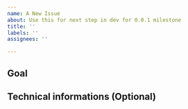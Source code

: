 ```yaml
---
name: A New Issue
about: Use this for next step in dev for 0.0.1 milestone
title: ''
labels: ''
assignees: ''

---
```

## Goal

## Technical informations (Optional)
